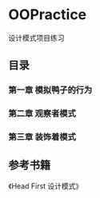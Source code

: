 # OOPractice

设计模式项目练习

## 目录

### 第一章 模拟鸭子的行为

### 第二章 观察者模式

### 第三章 装饰着模式

## 参考书籍

《Head First 设计模式》
